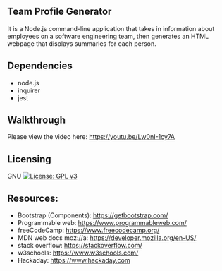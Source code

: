  
              
## Team Profile Generator

It is a Node.js command-line application that takes in information about employees on a software engineering team, then generates an HTML webpage that displays summaries for each person.  
 
## Dependencies

* node.js 
* inquirer                    
* jest
                                        
## Walkthrough
                   
Please view the video here: https://youtu.be/Lw0nI-1cy7A
                                   
## Licensing

GNU [![License: GPL v3](https://img.shields.io/badge/License-GPLv3-blue.svg)](https://www.gnu.org/licenses/gpl-3.0) 
                    
## Resources:


* Bootstrap (Components):  https://getbootstrap.com/
* Programmable web: https://www.programmableweb.com/
* freeCodeCamp: https://www.freecodecamp.org/
* MDN web docs moz://a: https://developer.mozilla.org/en-US/
* stack overflow: https://stackoverflow.com/
* w3schools: https://www.w3schools.com/
* Hackaday: https://www.hackaday.com
 